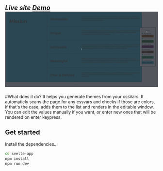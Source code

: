 *Live site [Demo](https://github.com/sveltejs/component-template)*
![alt text](https://raw.githubusercontent.com/ohbob/colorify-svelte/master/public/1.gif)
---
#What does it do? 
It helps you generate themes from your cssVars. 
It automaticly scans the page for any cssvars and checks if those are colors, if that's the case, adds them to the list and renders in the editable window.
You can edit the values manually if you want, or enter new ones that will be rendered on enter keypress.


## Get started

Install the dependencies...

```bash
cd svelte-app
npm install
npm run dev
```
